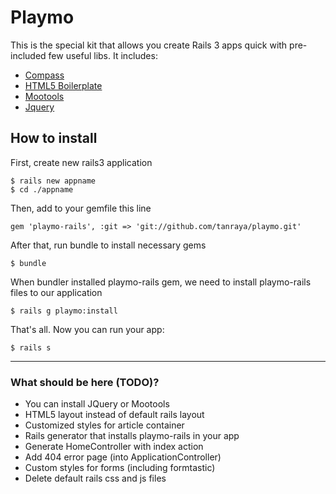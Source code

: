 # Playmo
This is the special kit that allows you create Rails 3 apps quick with pre-included few useful libs.
It includes:

* [Compass](http://compass-style.org/)
* [HTML5 Boilerplate](http://html5boilerplate.com/)
* [Mootools](http://mootools.net)
* [Jquery](http://jquery.com)

## How to install
First, create new rails3 application

    $ rails new appname
    $ cd ./appname

Then, add to your gemfile this line

    gem 'playmo-rails', :git => 'git://github.com/tanraya/playmo.git'

After that, run bundle to install necessary gems

    $ bundle

When bundler installed playmo-rails gem, we need to install playmo-rails files to our application

    $ rails g playmo:install

That's all. Now you can run your app:

    $ rails s

***

### What should be here (TODO)?

* You can install JQuery or Mootools
* HTML5 layout instead of default rails layout
* Customized styles for article container
* Rails generator that installs playmo-rails in your app
* Generate HomeController with index action
* Add 404 error page (into ApplicationController)
* Custom styles for forms (including formtastic)
* Delete default rails css and js files
